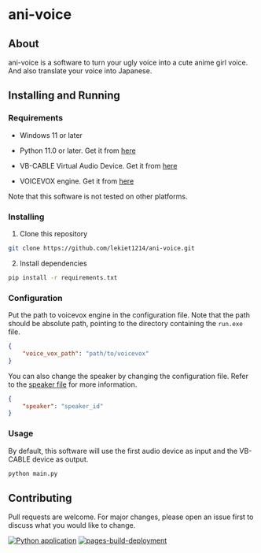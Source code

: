 # ani-voice

## About

ani-voice is a software to turn your ugly voice into a cute anime girl voice.
And also translate your voice into Japanese.

## Installing and Running

### Requirements

- Windows 11 or later

- Python 11.0 or later. Get it from [here](https://www.python.org/downloads/)

- VB-CABLE Virtual Audio Device. Get it from [here](https://vb-audio.com/Cable/)

- VOICEVOX engine. Get it from [here](https://github.com/VOICEVOX/voicevox_engine/releases/tag/0.14.4)

Note that this software is not tested on other platforms.

### Installing

1. Clone this repository

```bash
git clone https://github.com/lekiet1214/ani-voice.git
```

2. Install dependencies

```bash
pip install -r requirements.txt
```

### Configuration

Put the path to voicevox engine in the configuration file.
Note that the path should be absolute path, pointing to the directory containing the `run.exe` file.

```json
{
    "voice_vox_path": "path/to/voicevox"
}
```

You can also change the speaker by changing the configuration file.
Refer to the [speaker file](speakers.json) for more information.

```json
{
    "speaker": "speaker_id"
}
```

### Usage

By default, this software will use the first audio device as input and the VB-CABLE device as output.

```bash
python main.py
```

## Contributing

Pull requests are welcome. For major changes, please open an issue first to discuss what you would like to change.

[![Python application](https://github.com/lekiet1214/ani-voice/actions/workflows/python-app.yml/badge.svg?branch=main)](https://github.com/lekiet1214/ani-voice/actions/workflows/python-app.yml)
[![pages-build-deployment](https://github.com/lekiet1214/ani-voice/actions/workflows/pages/pages-build-deployment/badge.svg?branch=main)](https://github.com/lekiet1214/ani-voice/actions/workflows/pages/pages-build-deployment)
